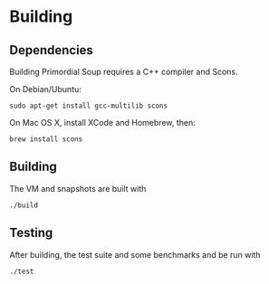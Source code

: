 # Building

## Dependencies

Building Primordial Soup requires a C++ compiler and Scons.

On Debian/Ubuntu:

```
sudo apt-get install gcc-multilib scons
```

On Mac OS X, install XCode and Homebrew, then:

```
brew install scons
```

## Building

The VM and snapshots are built with

```
./build
```

## Testing

After building, the test suite and some benchmarks and be run with

```
./test
```
